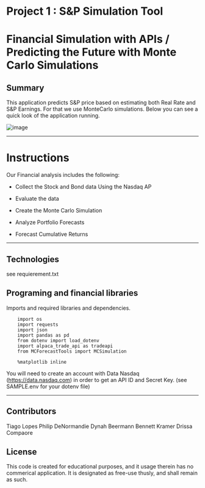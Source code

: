 
# Project 1 : S&P Simulation Tool

# Financial Simulation with APIs / Predicting the Future with Monte Carlo Simulations

## Summary  
This application predicts S&P price based on estimating both Real Rate and S&P Earnings. For that we use MonteCarlo simulations. Below you can see a quick look of the application running.

![image](https://user-images.githubusercontent.com/63212742/168455409-0f6c4f75-d4ae-4d5c-8787-4455b4efc9fb.png)


---

# Instructions 
Our Financial analysis includes the following:


- Collect the Stock and Bond data Using the Nasdaq AP

- Evaluate the data

- Create the Monte Carlo Simulation

- Analyze Portfolio Forecasts

- Forecast Cumulative Returns 

---

## Technologies
see requierement.txt

## Programing and financial libraries
Imports and required libraries and dependencies. 

        import os
        import requests
        import json
        import pandas as pd
        from dotenv import load_dotenv
        import alpaca_trade_api as tradeapi
        from MCForecastTools import MCSimulation

        %matplotlib inline

You will need to create an account with Data Nasdaq (https://data.nasdaq.com) in order to get an API ID and Secret Key. (see SAMPLE.env for your dotenv file)

---

## Contributors

Tiago Lopes 
Philip DeNormandie
Dynah Beermann
Bennett Kramer
Drissa Compaore 

## License

This code is created for educational purposes, and it usage therein has no commerical application. It is designated as free-use thusly, and shall remain as such.
